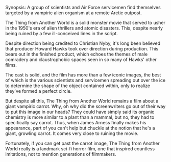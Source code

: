 Synopsis: A group of scientists and Air Force servicemen find themselves targeted by a vampiric alien organism at a remote Arctic outpost.

The Thing from Another World is a solid monster movie that served to usher in the 1950's era of alien thrillers and atomic disasters. This, despite nearly being ruined by a few ill-conceived lines in the script.

Despite direction being credited to Christian Nyby, it's long been believed that producer Howard Hawks took over direction during production. This bears out in the finished product, which echoes the themes of male comradery and claustrophobic spaces seen in so many of Hawks' other films. 

The cast is solid, and the film has more than a few iconic images, the best of which is the various scientists and servicemen spreading out over the ice to determine the shape of the object contained within, only to realize they've formed a perfect circle. 

But despite all this, The Thing from Another World remains a film about a giant vampiric carrot. Why, oh why did the screenwriters go out of their way to put this image in our heads? They could have simply said its organic chemistry is more similar to a plant than a mammal, but no, they had to specifically say carrot. Thus, when James Arness finally makes his appearance, part of you can't help but chuckle at the notion that he's a giant, growling carrot. It comes very close to ruining the movie.

Fortunately, if you can get past the carrot image, The Thing from Another World really is a landmark sci-fi horror film, one that inspired countless imitations, not to mention generations of filmmakers. 


